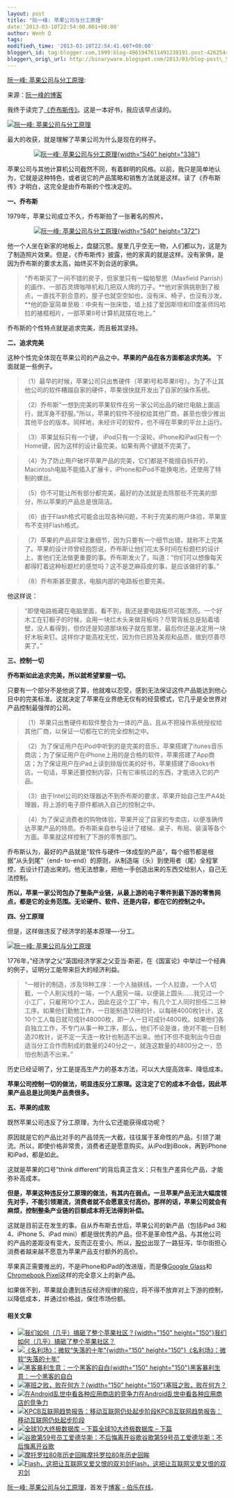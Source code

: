 ```yaml
--- 
layout: post 
title: "阮一峰: 苹果公司与分工原理" 
date:'2013-03-10T22:54:00.001+08:00' 
author: Wenh Q
tags:
modified\_time: '2013-03-10T22:54:41.607+08:00' 
blogger\_id: tag:blogger.com,1999:blog-4961947611491238191.post-4262544703043614510
blogger\_orig\_url: http://binaryware.blogspot.com/2013/03/blog-post\_5574.html
--- 
```

[阮一峰:
苹果公司与分工原理](http://blog.jobbole.com/35519/?utm_source=rss&utm_medium=rss&utm_campaign=%25e9%2598%25ae%25e4%25b8%2580%25e5%25b3%25b0-%25e8%258b%25b9%25e6%259e%259c%25e5%2585%25ac%25e5%258f%25b8%25e4%25b8%258e%25e5%2588%2586%25e5%25b7%25a5%25e5%258e%259f%25e7%2590%2586):

来源：[阮一峰的博客](http://www.ruanyifeng.com/blog/2013/03/apple_inc_and_division_of_labor.html)

我终于读完了[《乔布斯传》](http://en.wikipedia.org/wiki/Steve_Jobs_(book))。这是一本好书，我应该早点读的。

[![阮一峰:
苹果公司与分工原理](http://blog.jobbole.com/wp-content/uploads/2013/03/apple-economic-principle-01.jpg "阮一峰: 苹果公司与分工原理")](http://blog.jobbole.com/wp-content/uploads/2013/03/apple-economic-principle-01.jpg "阮一峰: 苹果公司与分工原理")

最大的收获，就是理解了苹果公司为什么是现在的样子。


<div style="text-align: center;">

[![阮一峰:
苹果公司与分工原理](http://blog.jobbole.com/wp-content/uploads/2013/03/apple-economic-principle-0.jpg "阮一峰: 苹果公司与分工原理"){width="540"
height="338"}](http://blog.jobbole.com/wp-content/uploads/2013/03/apple-economic-principle-0.jpg "阮一峰: 苹果公司与分工原理")

</div>

苹果公司与其他计算机公司截然不同，有着鲜明的风格。以前，我只是简单地认为，它就是这种特色，或者说它的产品策略和销售方法就是这样。读了《乔布斯传》才明白，这完全是由乔布斯的个性决定的。

**一、乔布斯**

1979年，苹果公司成立不久，乔布斯拍了一张著名的照片。


<div style="text-align: center;">

[![阮一峰:
苹果公司与分工原理](http://blog.jobbole.com/wp-content/uploads/2013/03/apple-economic-principle-03.jpg "阮一峰: 苹果公司与分工原理"){width="540"
height="372"}](http://blog.jobbole.com/wp-content/uploads/2013/03/apple-economic-principle-03.jpg "阮一峰: 苹果公司与分工原理")

</div>

他一个人坐在新家的地板上，盘腿沉思。屋里几乎空无一物，人们都以为，这是为了制造照片效果。但是，《乔布斯传》披露，他的家真的就是这样。没有家俱，是因为乔布斯的要求太高，始终买不到合适的家俱。


> “乔布斯买了一间不错的房子，但家里只有一幅帕黎思（Maxfield
> Parrish）的画作、一部百灵牌咖啡机和几把双人牌的刀子。**他对家俱挑剔到了极点，一直找不到合意的，屋子也就空空如也，没有床、椅子，也沒有沙发。**他的卧室简单至极：中央有一张床垫，墙上挂了爱因斯坦和印度圣师玛哈拉的裱框相片，一部苹果II号计算机就摆在地上。”

乔布斯的个性特点就是追求完美，而且极其坚持。

**二、追求完美**

这种个性完全体现在苹果公司的产品之中。**苹果的产品在各方面都追求完美。** 下面就是一些例子。


> （1）最早的时候，苹果公司只出售硬件（苹果I号和苹果II号）。为了不让其他公司的软件糟蹋自家的硬件，苹果很快就开发出了自家的操作系统。

> （2）乔布斯”一想到完美的苹果软件在另一家公司出品的破烂电脑上面运行，就浑身不舒服。”所以，苹果的软件不授权给其他厂商，甚至也很少推出其他平台的版本。同样地，未经许可的软件，也不得在苹果的平台上运行。

> （3）苹果鼠标只有一个键，
> iPod只有一个滚轮，iPhone和iPad只有一个Home键，因为这样的设计最完美，如果有两个键就不完美了。

> （4）为了防止用户破坏苹果产品的完美，它们都是不能擅自拆开的，Macintosh电脑不能插入扩展卡，iPhone和iPod不能换电池，还使用了特制的螺丝。

> （5）你不可能让所有部分都完美，最好的办法就是去除那些不完美的部分，所以苹果的产品总是很简洁。

> （6）由于Flash格式可能会出现各种问题，不利于完美的用户体验，苹果宣布不支持Flash格式。

> （7）苹果的产品非常注重细节，因为只要有一个细节出错，就称不上完美了。苹果的设计师曾经抱怨说，乔布斯让他们花太多时间在标题栏的设计上，害他们无法做更重要的事。乔布斯发火了，叫道：”你们可以想像每天都得盯着这种标题栏的感觉吗？这不是芝麻蒜皮的事，是应该做好的事。”

> （8）乔布斯甚至要求，电脑内部的电路板也要完美。

他这样说：


> “即使电路板藏在电脑里面，看不到，我还是要电路板尽可能漂亮。一个好木工在钉橱子的时候，会用一块烂木头来做背板吗？尽管背板总是贴着墙壁，没人看得到，但你还是知道那块板子就在那里，最后你还是决定用一块好木板来钉。这样你才能高枕无忧，因为你已顾及美观和品质，做到尽善尽美了。”

**三、控制一切**

**乔布斯如此追求完美，所以就希望掌握一切。**

只要有一个部分不是他说了算，他就难以忍受，感到无法保证这件产品能达到他心目中的完美标准。这就决定了苹果在业界绝无仅有的经营模式，它几乎是全世界对产品控制最强悍的公司。


> （1）苹果只出售硬件和软件整合为一体的产品，且从不把操作系统授权给其他厂商，以保证一切都在它的完全控制之中。

> （2）为了保证用户在iPod中听到的是完美的音乐，苹果搭建了itunes音乐商店；为了保证用户在iPhone上用的是合格的软件，苹果搭建了App商店；为了保证用户在iPad上读到排版优美的好书，苹果搭建了iBooks书店。一句话，苹果还要控制内容，只有它审核过的东西，才能进入它的产品。

> （3）由于Intel公司的处理器达不到乔布斯的要求，苹果开始自己生产A4处理器，将上游的电子原件都纳入自己的控制之中。

> （4）为了保证消费者的购物体验，苹果开设了自家的专卖店，以便准确传达苹果产品的特质。乔布斯亲自参与设计了楼梯、桌子、布局、装潢等各个方面。苹果就这样控制了下游的零售部门。

乔布斯认为，最好的产品就是”软件与硬件一体成型的产品”，每个细节都是根据”从头到尾”（end-
to-end）的原则，从制造端（头）到使用者（尾）全程掌控，去设计打造出來的。他无法想象，把他一手创造出来的东西交给别人，自己无法控制。

**所以，苹果一家公司包办了整条产业链，从最上游的电子零件到最下游的零售网点，都是它的业务范围。无论硬件、软件、还是内容，都在它的控制之中。**

**四、分工原理**

但是，这样做违反了经济学的基本原理—-分工。

[![阮一峰:
苹果公司与分工原理](http://blog.jobbole.com/wp-content/uploads/2013/03/apple-economic-principle-04.jpg "阮一峰: 苹果公司与分工原理")](http://blog.jobbole.com/wp-content/uploads/2013/03/apple-economic-principle-04.jpg "阮一峰: 苹果公司与分工原理")

1776年，”经济学之父”英国经济学家之父亚当·斯密，在《国富论》中举过一个经典的例子，证明分工能带来巨大的经济利益。


> “一根针的制造，涉及18种工序：一个人抽铁线，一个人拉直，一个人切截，一个人削尖线的一端，一个人磨另一端，以便装上圆头……我见过一个小工厂，只雇用10个工人，因此在这个工厂中，有几个工人同时担任二三种工序。如果他们勤勉工作，一日能制造12磅的针，以每磅4000枚针计，这10个工人每日就可成针48000枚，即一人一日可成针4800枚。如果他们各自独立工作，不专门从事一种工序，那么，他们不论是谁，绝对不能一日制造20枚针，说不定一天连一枚针也制造不出来。他们不但不能制出今日由适当分工合作而制成的数量的240分之一，就连这数量的4800分之一，恐怕也制造不出来。”

历史已经证明了，分工是提高生产力的基本方法，可以大大提高效率、降低成本。

**苹果公司控制一切的做法，明显违反分工原理。这注定了它的成本不会低，因此苹果产品总是比同类产品贵很多。**

**五、苹果的成败**

既然苹果公司违反了分工原理，为什么它还能获得成功呢？

原因就是它的产品比对手的产品领先一大截，往往属于革命性的产品，引领了潮流。所以，即使价格非常贵，消费者还是愿意购买。从iPod到iBook，再到iPhone和iPad，都是如此。

这就是苹果的口号”think
different”的背后真正含义：只有生产差异化产品，才能弥补高成本。

**但是，苹果这种违反分工原理的做法，有其内在弱点。一旦苹果产品无法大幅度领先对手，不能引领潮流，消费者就不会愿意支付高价。那样的话，苹果公司就会有麻烦，控制整条产业链的巨额成本将无法得到补偿。**

这就是目前正在发生的事。自从乔布斯去世后，苹果公司的新产品（包括iPad
3和4、iPhone 5、iPad
mini）都是很优秀的产品，但不是革命性产品，与其他公司的产品的差距没有变大，反而正在变小。所以，[股价](http://pad.zol.com.cn/357/3576468.html)出现了一路狂泻，华尔街担心消费者越来越不愿意为苹果产品支付额外的高价。

苹果真正需要推出的，不是iPhone和iPad的改进版，而是像[Google
Glass](http://www.google.com/glass/start/)和[Chromebook
Pixel](http://www.google.com/intl/en/chrome/devices/chromebook-pixel/)这样的完全意义上的新产品。

如果做不到，苹果就会遭到违反经济规律的报应，将不得不放弃对上下游的控制，以降低成本，并通过价格战，保住市场份额。


#### 相关文章

-   [![我们如何（几乎）搞砸了整个苹果社区？](http://blog.jobbole.com/wp-content/uploads/2012/08/headlines1-150x150.jpg){width="150"
    height="150"}](http://blog.jobbole.com/25314/)[我们如何（几乎）搞砸了整个苹果社区？](http://blog.jobbole.com/25314/)
-   [![《名利场》：微软“失落的十年”](http://blog.jobbole.com/wp-content/uploads/2012/07/microsofts-lost-decade-150x150.jpg){width="150"
    height="150"}](http://blog.jobbole.com/23841/)[《名利场》：微软“失落的十年”](http://blog.jobbole.com/23841/)
-   [![黑客暴利生意：一个黑客的自白](http://blog.jobbole.com/wp-content/uploads/2012/02/Confessions-of-a-hacker1-150x150.png){width="150"
    height="150"}](http://blog.jobbole.com/13066/)[黑客暴利生意：一个黑客的自白](http://blog.jobbole.com/13066/)
-   [![塞班之败，败在何方？](http://blog.jobbole.com/wp-content/uploads/2013/01/failure-of-symbian-150x150.jpg){width="150"
    height="150"}](http://blog.jobbole.com/32776/)[塞班之败，败在何方？](http://blog.jobbole.com/32776/)
-   [![在Android乱世中看各种应用商店的竞争力](http://blog.jobbole.com/wp-content/plugins/wordpress-23-related-posts-plugin/static/thumbs/30.jpg)](http://blog.jobbole.com/745/)[在Android乱世中看各种应用商店的竞争力](http://blog.jobbole.com/745/)
-   [![KPCB互联网趋势报告：移动互联网仍处起步阶段](http://blog.jobbole.com/wp-content/plugins/wordpress-23-related-posts-plugin/static/thumbs/1.jpg)](http://blog.jobbole.com/1546/)[KPCB互联网趋势报告：移动互联网仍处起步阶段](http://blog.jobbole.com/1546/)
-   [![全球10大终极数据库 –
    下篇](http://blog.jobbole.com/wp-content/plugins/wordpress-23-related-posts-plugin/static/thumbs/8.jpg)](http://blog.jobbole.com/245/)[全球10大终极数据库
    – 下篇](http://blog.jobbole.com/245/)
-   [![谷歌第59号员工爱德华斯：不后悔离开谷歌](http://blog.jobbole.com/wp-content/plugins/wordpress-23-related-posts-plugin/static/thumbs/30.jpg)](http://blog.jobbole.com/1158/)[谷歌第59号员工爱德华斯：不后悔离开谷歌](http://blog.jobbole.com/1158/)
-   [![摩托罗拉80年历史回眸](http://blog.jobbole.com/wp-content/plugins/wordpress-23-related-posts-plugin/static/thumbs/23.jpg)](http://blog.jobbole.com/1255/)[摩托罗拉80年历史回眸](http://blog.jobbole.com/1255/)
-   [![Flash，这把让互联网又爱又恨的双刃剑](http://blog.jobbole.com/wp-content/plugins/wordpress-23-related-posts-plugin/static/thumbs/26.jpg)](http://blog.jobbole.com/82/)[Flash，这把让互联网又爱又恨的双刃剑](http://blog.jobbole.com/82/)

[阮一峰:
苹果公司与分工原理](http://blog.jobbole.com/35519/)，首发于[博客 -
伯乐在线](http://blog.jobbole.com/)。
